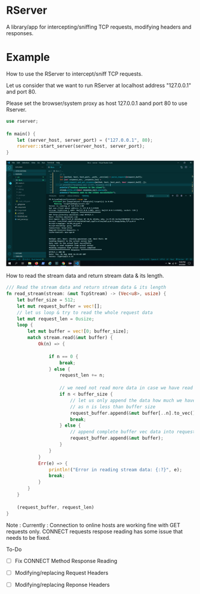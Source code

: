 # RServer


A library/app for intercepting/sniffing TCP requests, modifying headers and responses.

# Example

How to use the RServer  to intercept/sniff TCP requests.

Let us consider that we want to run RServer at localhost address "127.0.0.1" and port 80.

Please set the browser/system proxy as host 127.0.0.1 aand port 80 to use Rserver.

```rust
use rserver;

fn main() {
    let (server_host, server_port) = ("127.0.0.1", 80);
    rserver::start_server(server_host, server_port);
}

```

![ScreenShot]( https://github.com/gauravssnl/rserver/blob/master/media/images/rserver_initial.PNG )

How to read the stream data and return stream data & its length.

```rust
/// Read the stream data and return stream data & its length
fn read_stream(stream: &mut TcpStream) -> (Vec<u8>, usize) {
    let buffer_size = 512;
    let mut request_buffer = vec![];
    // let us loop & try to read the whole request data
    let mut request_len = 0usize;
    loop {
        let mut buffer = vec![0; buffer_size];
        match stream.read(&mut buffer) {
            Ok(n) => {
               
                if n == 0 {
                    break;
                } else {
                    request_len += n;

                    // we need not read more data in case we have read less data than buffer size
                    if n < buffer_size {
                        // let us only append the data how much we have read rather than complete existing buffer data
                        // as n is less than buffer size
                        request_buffer.append(&mut buffer[..n].to_vec()); // convert slice into vec
                        break;
                    } else {
                        // append complete buffer vec data into request_buffer vec as n == buffer_size
                        request_buffer.append(&mut buffer);
                    }
                }
            }
            Err(e) => {
                println!("Error in reading stream data: {:?}", e);
                break;
            }
        }
    }

    (request_buffer, request_len)
}

```
Note : Currently : Connection to online hosts are working fine with GET requests only. CONNECT requests respose reading has some issue that needs to be fixed.

To-Do

- [ ] Fix CONNECT Method Response Reading
- [ ] Modifying/replacing Request Headers
- [ ] Modifying/replacing Reponse Headers 

